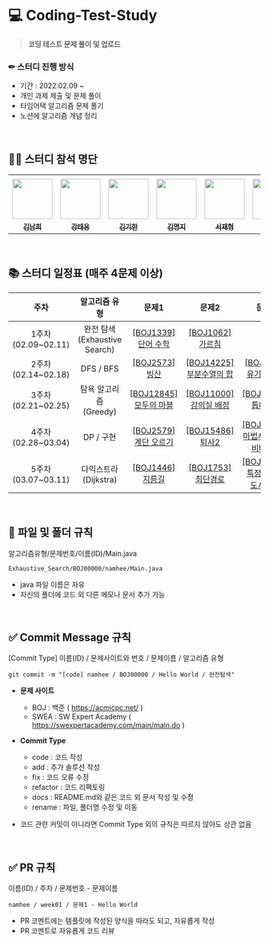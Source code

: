 # 💻 Coding-Test-Study
> **코딩 테스트 문제 풀이 및 업로드**

### ✏ 스터디 진행 방식
+ 기간 : 2022.02.09 ~
+ 개인 과제 제출 및 문제 풀이
+ 타임어택 알고리즘 문제 풀기
+ 노션에 알고리즘 개념 정리  

</br>

## 👨‍💻 스터디 참석 명단
<table>
  <tr>
    <td></td>
    <td></td>
    <td></td>
    <td></td>
    <td></td>
    <td></td>
    <td></td>
    <td></td>
  </tr>
  <tr>
    <td align="center"><a href="https://github.com/nhee0410"><img src="https://avatars.githubusercontent.com/u/49919262?v=4?s=100" width="80px;" alt=""></td>
    <td align="center"><a href="https://github.com/dttmm"><img src="https://avatars.githubusercontent.com/dttmm" width="80px;" alt=""></td>
    <td align="center"><a href="https://github.com/kim-kihan"><img src="https://avatars.githubusercontent.com/kim-kihan" width="80px;" alt=""></td>
    <td align="center"><a href="https://github.com/mxxxxxji"><img src="https://avatars.githubusercontent.com/mxxxxxji" width="80px;" alt=""></td>
    <td align="center"><a href="https://github.com/myclf22"><img src="https://avatars.githubusercontent.com/myclf22" width="80px;" alt=""></td>
    <td align="center"><a href="https://github.com/taxfdi6371"><img src="https://avatars.githubusercontent.com/taxfdi6371" width="80px;" alt=""></td>
    <td align="center"><a href="https://github.com/henginthere"><img src="https://avatars.githubusercontent.com/henginthere" width="80px;" alt=""></td>
    <td align="center"><a href="https://github.com/JunhaLee"><img src="https://avatars.githubusercontent.com/JunhaLee" width="80px;" alt=""></td>
  </tr>
  <tr>
    <td align="center"><a href="https://github.com/nhee0410"><sub><b>김남희</b></td>
    <td align="center"><a href="https://github.com/dttmm"><sub><b>강태웅</b></td>
    <td align="center"><a href="https://github.com/kim-kihan"><sub><b>김기한</b></td>
    <td align="center"><a href="https://github.com/mxxxxxji"><sub><b>김명지</b></td>
    <td align="center"><a href="https://github.com/myclf22"><sub><b>서재형</b></td>
    <td align="center"><a href="https://github.com/taxfdi6371"><sub><b>권용준</b></td>
    <td align="center"><a href="https://github.com/henginthere"><sub><b>배혜연</b></td>
      <td align="center"><a href="https://github.com/JunhaLee"><sub><b>이준하</b></td>      
  </tr>
</table>
      
</br>

## 📚 스터디 일정표 (매주 4문제 이상)

주차 | 알고리즘 유형 | 문제1 | 문제2 | 문제3 | 문제4 | 문제5
:--: | :--: | :--: | :--: | :--: | :--: | :--: |
1주차</br>(02.09~02.11) | 완전 탐색 </br> (Exhaustive Search) | [[BOJ1339]</br>단어 수학](https://www.acmicpc.net/problem/1339) | [[BOJ1062]</br>가르침](https://www.acmicpc.net/problem/1062) | - | - | - |
2주차</br>(02.14~02.18) | DFS / BFS | [[BOJ2573]</br>빙산](https://www.acmicpc.net/problem/2573) | [[BOJ14225]</br>부분수열의 합](https://www.acmicpc.net/problem/14225) | [[BOJ1012]</br>유기농 배추](https://www.acmicpc.net/problem/1012) | [[BOJ2589]</br>보물섬](https://www.acmicpc.net/problem/2589) | - | 
3주차</br>(02.21~02.25) | 탐욕 알고리즘 </br> (Greedy) | [[BOJ12845]</br>모두의 마블](https://www.acmicpc.net/problem/12845) | [[BOJ11000]</br>강의실 배정](https://www.acmicpc.net/problem/11000) | [[BOJ14891]</br>톱니바퀴](https://www.acmicpc.net/problem/14891) | [[BOJ1969]</br>DNA](https://www.acmicpc.net/problem/1969) | [[BOJ1946]</br>신입사원](https://www.acmicpc.net/problem/1946) |
4주차</br>(02.28~03.04) | DP / 구현 | [[BOJ2579]</br>계단 오르기](https://www.acmicpc.net/problem/2579) | [[BOJ15486]</br>퇴사2](https://www.acmicpc.net/problem/15486) | [[BOJ21610]</br>마법사 상어와 비바라기](https://www.acmicpc.net/problem/21610) | [[BOJ21608]</br>상어 초등학교](https://www.acmicpc.net/problem/21608) | - |
5주차</br>(03.07~03.11) | 다익스트라 </br> (Dijkstra) | [[BOJ1446]</br>지름길](https://www.acmicpc.net/problem/1446) | [[BOJ1753]</br>최단경로](https://www.acmicpc.net/problem/1753) | [[BOJ18352]</br>특정 거리의 도시 찾기](https://www.acmicpc.net/problem/18352) | - | - |

</br>

## 📂 파일 및 폴더 규칙
알고리즘유형/문제번호/이름(ID)/Main.java 
```
Exhaustive_Search/BOJ00000/namhee/Main.java
```
+ java 파일 이름은 자유
+ 자신의 폴더에 코드 외 다른 메모나 문서 추가 가능

</br>

## ✅ Commit Message 규칙
[Commit Type] 이름(ID) / 문제사이트와 번호 / 문제이름 / 알고리즘 유형
```
git commit -m "[code] namhee / BOJ00000 / Hello World / 완전탐색"
```
+ **문제 사이트**
  + BOJ : 백준 ( https://acmicpc.net/ )
  + SWEA : SW Expert Academy ( https://swexpertacademy.com/main/main.do )

+ **Commit Type**
  + code : 코드 작성
  + add : 추가 솔루션 작성
  + fix : 코드 오류 수정
  + refactor : 코드 리팩토링
  + docs : README.md와 같은 코드 외 문서 작성 및 수정
  + rename : 파일, 폴더명 수정 및 이동

+ 코드 관련 커밋이 아니라면 Commit Type 외의 규칙은 따르지 않아도 상관 없음
</br>

## ✅ PR 규칙
이름(ID) / 주차 / 문제번호 - 문제이름
```
namhee / week01 / 문제1 - Hello World
```
+ PR 코멘트에는 템플릿에 작성된 양식을 따라도 되고, 자유롭게 작성
+ PR 코멘트로 자유롭게 코드 리뷰

</br>


